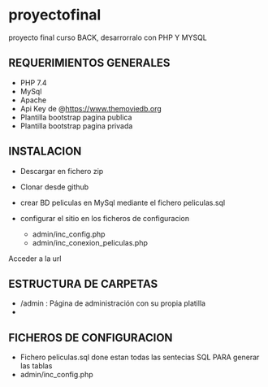 # proyectofinal
proyecto final curso BACK, desarrorralo con PHP Y MYSQL
## REQUERIMIENTOS GENERALES
* PHP 7.4 
* MySql
* Apache
* Api Key de @https://www.themoviedb.org
* Plantilla bootstrap pagina publica
* Plantilla bootstrap pagina privada 

## INSTALACION


* Descargar en fichero zip 
* Clonar desde github

* crear BD peliculas en MySql mediante el fichero peliculas.sql
* configurar el sitio en los ficheros de configuracion 
  * admin/inc_config.php
  * admin/inc_conexion_peliculas.php

Acceder a la url 






## ESTRUCTURA DE CARPETAS

* /admin  :  Página de administración con su propia platilla
* 

## FICHEROS DE CONFIGURACION


* Fichero peliculas.sql done estan todas las sentecias SQL PARA generar las tablas
* admin/inc_config.php





